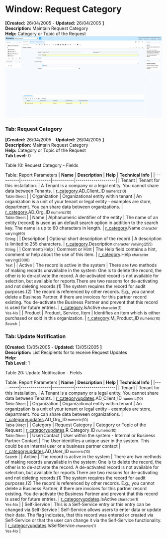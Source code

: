 # Window: Request Category

**[Created:** 26/04/2005 - **Updated:** 26/04/2005 **]**  
**Description:** Maintain Request Category  
**Help:** Category or Topic of the Request  
![](/img/docs/manual/RequestCategory-Window_iDempiere_v12.0.0.png)

### Tab: Request Category

**[Created:** 26/04/2005 - **Updated:** 26/04/2005 **]**   
**Description:** Maintain Request Category  
**Help:** Category or Topic of the Request  
**Tab Level:** 0

Table 10: Request Category - Fields 

Table: Report Parameters
| **Name** | **Description** | **Help** | **Technical Info** |
|----------|---------------|-----------|--------------------|
| Tenant | Tenant for this installation. | A Tenant is a company or a legal entity. You cannot share data between Tenants. | [r_category](https://idempiere-schemaspy.muriloht.com/adempiere/tables/r_category.html).AD_Client_ID<small> numeric(10) <br/> Table Direct</small> | 
| Organization | Organizational entity within tenant | An organization is a unit of your tenant or legal entity - examples are store, department. You can share data between organizations. | [r_category](https://idempiere-schemaspy.muriloht.com/adempiere/tables/r_category.html).AD_Org_ID<small> numeric(10) <br/> Table Direct</small> | 
| Name | Alphanumeric identifier of the entity | The name of an entity (record) is used as an default search option in addition to the search key. The name is up to 60 characters in length. | [r_category](https://idempiere-schemaspy.muriloht.com/adempiere/tables/r_category.html).Name<small> character varying(60) <br/> String</small> | 
| Description | Optional short description of the record | A description is limited to 255 characters. | [r_category](https://idempiere-schemaspy.muriloht.com/adempiere/tables/r_category.html).Description<small> character varying(255) <br/> String</small> | 
| Comment/Help | Comment or Hint | The Help field contains a hint, comment or help about the use of this item. | [r_category](https://idempiere-schemaspy.muriloht.com/adempiere/tables/r_category.html).Help<small> character varying(2000) <br/> Text</small> | 
| Active | The record is active in the system | There are two methods of making records unavailable in the system: One is to delete the record, the other is to de-activate the record. A de-activated record is not available for selection, but available for reports.There are two reasons for de-activating and not deleting records:(1) The system requires the record for audit purposes.(2) The record is referenced by other records. E.g., you cannot delete a Business Partner, if there are invoices for this partner record existing. You de-activate the Business Partner and prevent that this record is used for future entries. | [r_category](https://idempiere-schemaspy.muriloht.com/adempiere/tables/r_category.html).IsActive<small> character(1) <br/> Yes-No</small> | 
| Product | Product, Service, Item | Identifies an item which is either purchased or sold in this organization. | [r_category](https://idempiere-schemaspy.muriloht.com/adempiere/tables/r_category.html).M_Product_ID<small> numeric(10) <br/> Search</small> | 


### Tab: Update Notification

**[Created:** 13/05/2005 - **Updated:** 13/05/2005 **]**   
**Description:** List Recipients for to receive Request Updates  
**Help:**   
**Tab Level:** 1

Table 20: Update Notification - Fields 

Table: Report Parameters
| **Name** | **Description** | **Help** | **Technical Info** |
|----------|---------------|-----------|--------------------|
| Tenant | Tenant for this installation. | A Tenant is a company or a legal entity. You cannot share data between Tenants. | [r_categoryupdates](https://idempiere-schemaspy.muriloht.com/adempiere/tables/r_categoryupdates.html).AD_Client_ID<small> numeric(10) <br/> Table Direct</small> | 
| Organization | Organizational entity within tenant | An organization is a unit of your tenant or legal entity - examples are store, department. You can share data between organizations. | [r_categoryupdates](https://idempiere-schemaspy.muriloht.com/adempiere/tables/r_categoryupdates.html).AD_Org_ID<small> numeric(10) <br/> Table Direct</small> | 
| Category | Request Category | Category or Topic of the Request | [r_categoryupdates](https://idempiere-schemaspy.muriloht.com/adempiere/tables/r_categoryupdates.html).R_Category_ID<small> numeric(10) <br/> Table Direct</small> | 
| User/Contact | User within the system - Internal or Business Partner Contact | The User identifies a unique user in the system. This could be an internal user or a business partner contact | [r_categoryupdates](https://idempiere-schemaspy.muriloht.com/adempiere/tables/r_categoryupdates.html).AD_User_ID<small> numeric(10) <br/> Search</small> | 
| Active | The record is active in the system | There are two methods of making records unavailable in the system: One is to delete the record, the other is to de-activate the record. A de-activated record is not available for selection, but available for reports.There are two reasons for de-activating and not deleting records:(1) The system requires the record for audit purposes.(2) The record is referenced by other records. E.g., you cannot delete a Business Partner, if there are invoices for this partner record existing. You de-activate the Business Partner and prevent that this record is used for future entries. | [r_categoryupdates](https://idempiere-schemaspy.muriloht.com/adempiere/tables/r_categoryupdates.html).IsActive<small> character(1) <br/> Yes-No</small> | 
| Self-Service | This is a Self-Service entry or this entry can be changed via Self-Service | Self-Service allows users to enter data or update their data.  The flag indicates, that this record was entered or created via Self-Service or that the user can change it via the Self-Service functionality. | [r_categoryupdates](https://idempiere-schemaspy.muriloht.com/adempiere/tables/r_categoryupdates.html).IsSelfService<small> character(1) <br/> Yes-No</small> | 


